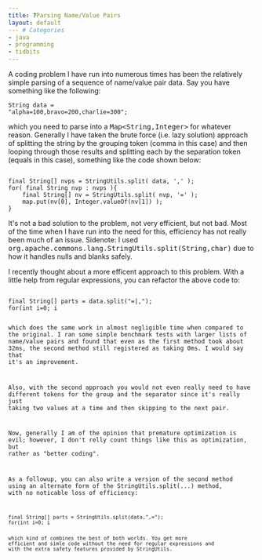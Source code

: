 ```yaml
---
title: ?Parsing Name/Value Pairs
layout: default
--- # Categories
- java
- programming
- tidbits
---
```


A coding problem I have run into numerous times has been the relatively simple parsing of a sequence of name/value pair data. Say you have something like the following:

<code lang="java">String data = "alpha=100,bravo=200,charlie=300";</code>

which you need to parse into a <tt>Map<String,Integer></tt> for whatever reason. Generally I have taken the brute force (i.e. lazy solution) approach of splitting the string by the grouping token (comma in this case) and then looping through those results and splitting each by the separation token (equals in this case), something like the code shown below:

<code lang="java">
final String[] nvps = StringUtils.split( data, ',' );
for( final String nvp : nvps ){
    final String[] nv = StringUtils.split( nvp, '=' );
    map.put(nv[0], Integer.valueOf(nv[1]) );
}
</code>

It's not a bad solution to the problem, not very efficient, but not bad. Most of the time when I have run into the need for this, efficiency has not really been much of an issue. Sidenote: I used <tt>org.apache.commons.lang.StringUtils.split(String,char)</tt> due to how it handles nulls and blanks safely.

I recently thought about a more efficent approach to this problem. With a little help from regular expressions, you can refactor the above code to:

<code lang="java">
final String[] parts = data.split("=|,");
for(int i=0; i<parts.length; i+=2){
    map.put( parts[i], Integer.valueOf(parts[i+1]) );
}
</code>

which does the same work in almost negligible time when compared to the original. I ran some simple benchmark tests with larger lists of name/value pairs and found that even as the first method took about 32ms, the second method still registered as taking 0ms. I would say that it's an improvement.

Also, with the second approach you would not even really need to have different tokens for the group and the separator since it's really just taking two values at a time and then skipping to the next pair.

Now, generally I am of the opinion that premature optimization is evil; however, I don't relly count things like this as optimization, but rather as "better coding".

As a followup, you can also write a version of the second method using an alternate form of the <tt>StringUtils.split(...)</tt> method, with no noticable loss of efficiency:

<code lang="java">
final String[] parts = StringUtils.split(data,",=");
for(int i=0; i<parts.length; i+=2){
    map.put( parts[i], Integer.valueOf(parts[i+1]) );
}
</code>

which kind of combines the best of both worlds. You get more efficient and simle code without the need for regular expressions and with the extra safety features provided by <tt>StringUtils</tt>.

